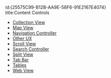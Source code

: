 id:{25575C99-B12B-AA9E-58F6-91E2167E4074}  
title:Content Controls  

-   [Collection View](/recipes/ios/content_controls/collection_view) 
-   [Map View](/recipes/ios/content_controls/map_view) 
-   [Navigation Controller](/recipes/ios/content_controls/navigation_controller) 
-   [Other UX](/recipes/ios/content_controls/other_ux) 
-   [Scroll View](/recipes/ios/content_controls/scroll_view)
-	[Search Controller](/recipes/ios/content_controls/search-controller) 
-   [Split View](/recipes/ios/content_controls/split_view) 
-   [Tab Bar](/recipes/ios/content_controls/tab_bar) 
-   [Tables](/recipes/ios/content_controls/tables) 
-   [Web View](/recipes/ios/content_controls/web_view)